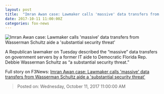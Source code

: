 ```yaml
---
layout: post
title:  "Imran Awan case: Lawmaker calls 'massive' data transfers from Wasserman Schultz aide a 'substantial security threat'"
date: 2017-10-11 11:00:00Z
categories: fox-news
---
```


![Imran Awan case: Lawmaker calls 'massive' data transfers from Wasserman Schultz aide a 'substantial security threat'](http://a57.foxnews.com/images.foxnews.com/content/fox-news/politics/2017/10/11/imran-awan-case-lawmaker-calls-massive-data-transfers-from-wasserman-schultz-aide-substantial-security-threat/_jcr_content/article-text/article-par-3/inline_spotlight_ima/image.img.jpg/612/344/1507720821847.jpg?ve=1&tl=1)

A Republican lawmaker on Tuesday described the “massive” data transfers on government servers by a former IT aide to Democratic Florida Rep. Debbie Wasserman Schultz as “a substantial security threat.”


Full story on F3News: [Imran Awan case: Lawmaker calls 'massive' data transfers from Wasserman Schultz aide a 'substantial security threat'](http://www.f3nws.com/n/HG2F2)

> Posted on: Wednesday, October 11, 2017 11:00:00 AM
